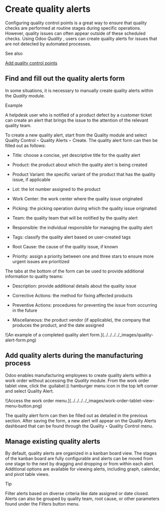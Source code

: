# Create quality alerts

Configuring quality control points is a great way to ensure that quality
checks are performed at routine stages during specific operations. However,
quality issues can often appear outside of these scheduled checks. Using Odoo
_Quality_ , users can create quality alerts for issues that are not detected
by automated processes.

See also

[Add quality control points](quality_control_points.html)

## Find and fill out the quality alerts form

In some situations, it is necessary to manually create quality alerts within
the _Quality_ module.

Example

A helpdesk user who is notified of a product defect by a customer ticket can
create an alert that brings the issue to the attention of the relevant quality
team.

To create a new quality alert, start from the Quality module and select
Quality Control ‣ Quality Alerts ‣ Create. The quality alert form can then be
filled out as follows:

  * Title: choose a concise, yet descriptive title for the quality alert

  * Product: the product about which the quality alert is being created

  * Product Variant: the specific variant of the product that has the quality issue, if applicable

  * Lot: the lot number assigned to the product

  * Work Center: the work center where the quality issue originated

  * Picking: the picking operation during which the quality issue originated

  * Team: the quality team that will be notified by the quality alert

  * Responsible: the individual responsible for managing the quality alert

  * Tags: classify the quality alert based on user-created tags

  * Root Cause: the cause of the quality issue, if known

  * Priority: assign a priority between one and three stars to ensure more urgent issues are prioritized

The tabs at the bottom of the form can be used to provide additional
information to quality teams:

  * Description: provide additional details about the quality issue

  * Corrective Actions: the method for fixing affected products

  * Preventive Actions: procedures for preventing the issue from occurring in the future

  * Miscellaneous: the product vendor (if applicable), the company that produces the product, and the date assigned

![An example of a completed quality alert form.](../../../../_images/quality-
alert-form.png)

## Add quality alerts during the manufacturing process

Odoo enables manufacturing employees to create quality alerts within a work
order without accessing the _Quality_ module. From the work order tablet view,
click the :guilabel:` ☰ ` hamburger menu icon in the top left corner and
select Quality Alert.

![Access the work order menu.](../../../../_images/work-order-tablet-view-
menu-button.png)

The quality alert form can then be filled out as detailed in the previous
section. After saving the form, a new alert will appear on the Quality Alerts
dashboard that can be found through the Quality ‣ Quality Control menu.

## Manage existing quality alerts

By default, quality alerts are organized in a kanban board view. The stages of
the kanban board are fully configurable and alerts can be moved from one stage
to the next by dragging and dropping or from within each alert. Additional
options are available for viewing alerts, including graph, calendar, and pivot
table views.

Tip

Filter alerts based on diverse criteria like date assigned or date closed.
Alerts can also be grouped by quality team, root cause, or other parameters
found under the Filters button menu.

